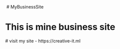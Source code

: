 <img scr="assets/images/logo.png" />
# MyBusinessSite
<h1>This is mine business site</h1>
# visit my site - https://creative-it.ml

